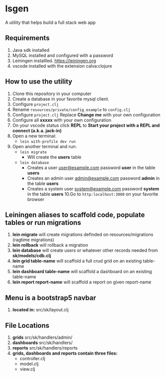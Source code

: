 # lsgen
A utility that helps build a full stack web app

## Requirements
1. Java sdk installed
2. MySQL installed and configured with a password
3. Leiningen installled. https://leiningen.org
4. vscode installed with the extension calva:clojure

## How to use the utility
1. Clone this repository in your computer
2. Create a database in your favorite mysql client.
3. Configure `project.clj`
4. Rename `resources/private/config_example` to `config.clj`
5. Configure `project.clj` Replace **Change me** with your own configuration
6. Configure all **xxxxx** with your own configuration
7. On your vscode status click **REPL** to  **Start your project with a REPL and connect (a.k.a. jack-in)**
8. Open a new terminal: 
   * `lein with-profile dev run`
9. Open another terminal and run:
   * `lein migrate`
      * Will create the **users** table
   * `lein database`
      * Creates a user user@example.com password **user** in the table **users**
      * Creates an admin user admin@example.com password **admin** in the table **users**
      * Creates a system user system@example.com password **system** in the table **users**
10.Go to `http:localhost:3000` on your favorite browser

## Leiningen aliases to scaffold code, populate tables or run migrations
1. **lein migrate** will create migrations definded on resources/migrations (ragtime migrations)
2. **lein rollback** will rollback a migration
3. **lein database** will create users or whatever other records needed from **sk/models/cdb.clj**
4. **lein grid table-name** will scaffold a full crud grid on an existing table-name
5. **lein dashboard table-name** will scaffold a dashboard on an existing table-name
6. **lein report report-name** will scaffold a report on given report-name

## Menu is a bootstrap5 navbar
1. **located in:** src/sk/layout.clj

## File Locations
1. **grids** src/sk/handlers/admin/
2. **dashboards** src/sk/handlers/
3. **reports** src/sk/handlers/reports
4. **grids, dashboards and reports contain three files:**
   * controller.clj
   * model.clj
   * view.clj
